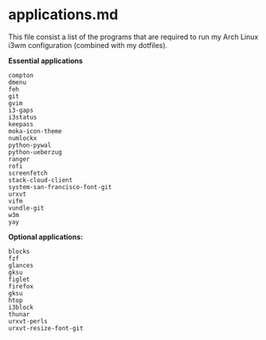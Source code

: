 <!Modified by Prutserdt, /home/archie/applications.md>
# applications.md

This file consist a list of the programs that are required to
run my Arch Linux i3wm configuration (combined with my dotfiles).

**Essential applications**
```
compton
dmenu
feh
git
gvim
i3-gaps
i3status
keepass
moka-icon-theme
numlockx
python-pywal
python-ueberzug
ranger
rofi
screenfetch
stack-cloud-client
system-san-francisco-font-git
urxvt
vifm
vundle-git
w3m
yay
```
**Optional applications:**
```
blocks
fzf
glances
gksu
figlet
firefox
gksu
htop
i3block
thunar
urxvt-perls
urxvt-resize-font-git
```
